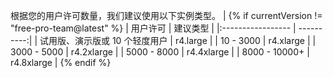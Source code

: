 根据您的用户许可数量，我们建议使用以下实例类型。 |
{% if currentVersion != "free-pro-team@latest" %}
| 用户许可              |       建议类型 |
|:----------------- | ----------:|
| 试用版、演示版或 10 个轻度用户 |   r4.large |
| 10 - 3000         |  r4.xlarge |
| 3000 - 5000       | r4.2xlarge |
| 5000 - 8000       | r4.4xlarge |
| 8000 - 10000+     | r4.8xlarge |
{% endif %}
